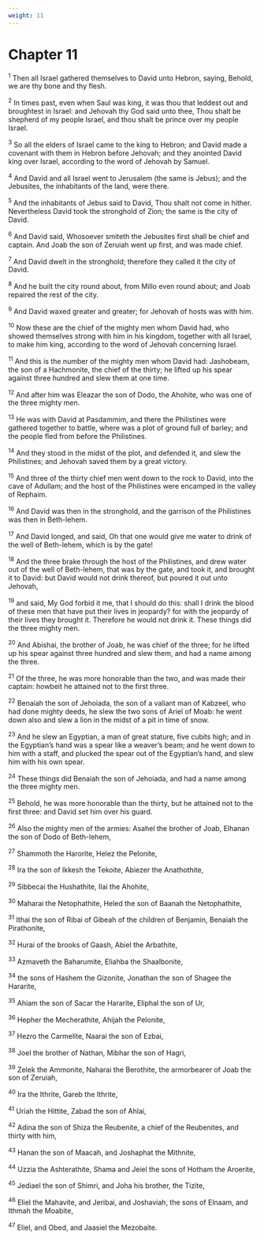 ```yaml
---
weight: 11
---
```


# Chapter 11

<sup>1</sup> Then all Israel gathered themselves to David unto Hebron, saying, Behold, we are thy bone and thy flesh. 

<sup>2</sup> In times past, even when Saul was king, it was thou that leddest out and broughtest in Israel: and Jehovah thy God said unto thee, Thou shalt be shepherd of my people Israel, and thou shalt be prince over my people Israel. 

<sup>3</sup> So all the elders of Israel came to the king to Hebron; and David made a covenant with them in Hebron before Jehovah; and they anointed David king over Israel, according to the word of Jehovah by Samuel. 

<sup>4</sup> And David and all Israel went to Jerusalem (the same is Jebus); and the Jebusites, the inhabitants of the land, were there. 

<sup>5</sup> And the inhabitants of Jebus said to David, Thou shalt not come in hither. Nevertheless David took the stronghold of Zion; the same is the city of David. 

<sup>6</sup> And David said, Whosoever smiteth the Jebusites first shall be chief and captain. And Joab the son of Zeruiah went up first, and was made chief. 

<sup>7</sup> And David dwelt in the stronghold; therefore they called it the city of David. 

<sup>8</sup> And he built the city round about, from Millo even round about; and Joab repaired the rest of the city. 

<sup>9</sup> And David waxed greater and greater; for Jehovah of hosts was with him. 

<sup>10</sup> Now these are the chief of the mighty men whom David had, who showed themselves strong with him in his kingdom, together with all Israel, to make him king, according to the word of Jehovah concerning Israel. 

<sup>11</sup> And this is the number of the mighty men whom David had: Jashobeam, the son of a Hachmonite, the chief of the thirty; he lifted up his spear against three hundred and slew them at one time. 

<sup>12</sup> And after him was Eleazar the son of Dodo, the Ahohite, who was one of the three mighty men. 

<sup>13</sup> He was with David at Pasdammim, and there the Philistines were gathered together to battle, where was a plot of ground full of barley; and the people fled from before the Philistines. 

<sup>14</sup> And they stood in the midst of the plot, and defended it, and slew the Philistines; and Jehovah saved them by a great victory. 

<sup>15</sup> And three of the thirty chief men went down to the rock to David, into the cave of Adullam; and the host of the Philistines were encamped in the valley of Rephaim. 

<sup>16</sup> And David was then in the stronghold, and the garrison of the Philistines was then in Beth-lehem. 

<sup>17</sup> And David longed, and said, Oh that one would give me water to drink of the well of Beth-lehem, which is by the gate! 

<sup>18</sup> And the three brake through the host of the Philistines, and drew water out of the well of Beth-lehem, that was by the gate, and took it, and brought it to David: but David would not drink thereof, but poured it out unto Jehovah, 

<sup>19</sup> and said, My God forbid it me, that I should do this: shall I drink the blood of these men that have put their lives in jeopardy? for with the jeopardy of their lives they brought it. Therefore he would not drink it. These things did the three mighty men. 

<sup>20</sup> And Abishai, the brother of Joab, he was chief of the three; for he lifted up his spear against three hundred and slew them, and had a name among the three. 

<sup>21</sup> Of the three, he was more honorable than the two, and was made their captain: howbeit he attained not to the first three. 

<sup>22</sup> Benaiah the son of Jehoiada, the son of a valiant man of Kabzeel, who had done mighty deeds, he slew the two sons of Ariel of Moab: he went down also and slew a lion in the midst of a pit in time of snow. 

<sup>23</sup> And he slew an Egyptian, a man of great stature, five cubits high; and in the Egyptian’s hand was a spear like a weaver’s beam; and he went down to him with a staff, and plucked the spear out of the Egyptian’s hand, and slew him with his own spear. 

<sup>24</sup> These things did Benaiah the son of Jehoiada, and had a name among the three mighty men. 

<sup>25</sup> Behold, he was more honorable than the thirty, but he attained not to the first three: and David set him over his guard. 

<sup>26</sup> Also the mighty men of the armies: Asahel the brother of Joab, Elhanan the son of Dodo of Beth-lehem, 

<sup>27</sup> Shammoth the Harorite, Helez the Pelonite, 

<sup>28</sup> Ira the son of Ikkesh the Tekoite, Abiezer the Anathothite, 

<sup>29</sup> Sibbecai the Hushathite, Ilai the Ahohite, 

<sup>30</sup> Maharai the Netophathite, Heled the son of Baanah the Netophathite, 

<sup>31</sup> Ithai the son of Ribai of Gibeah of the children of Benjamin, Benaiah the Pirathonite, 

<sup>32</sup> Hurai of the brooks of Gaash, Abiel the Arbathite, 

<sup>33</sup> Azmaveth the Baharumite, Eliahba the Shaalbonite, 

<sup>34</sup> the sons of Hashem the Gizonite, Jonathan the son of Shagee the Hararite, 

<sup>35</sup> Ahiam the son of Sacar the Hararite, Eliphal the son of Ur, 

<sup>36</sup> Hepher the Mecherathite, Ahijah the Pelonite, 

<sup>37</sup> Hezro the Carmelite, Naarai the son of Ezbai, 

<sup>38</sup> Joel the brother of Nathan, Mibhar the son of Hagri, 

<sup>39</sup> Zelek the Ammonite, Naharai the Berothite, the armorbearer of Joab the son of Zeruiah, 

<sup>40</sup> Ira the Ithrite, Gareb the Ithrite, 

<sup>41</sup> Uriah the Hittite, Zabad the son of Ahlai, 

<sup>42</sup> Adina the son of Shiza the Reubenite, a chief of the Reubenites, and thirty with him, 

<sup>43</sup> Hanan the son of Maacah, and Joshaphat the Mithnite, 

<sup>44</sup> Uzzia the Ashterathite, Shama and Jeiel the sons of Hotham the Aroerite, 

<sup>45</sup> Jediael the son of Shimri, and Joha his brother, the Tizite, 

<sup>46</sup> Eliel the Mahavite, and Jeribai, and Joshaviah, the sons of Elnaam, and Ithmah the Moabite, 

<sup>47</sup> Eliel, and Obed, and Jaasiel the Mezobaite. 


